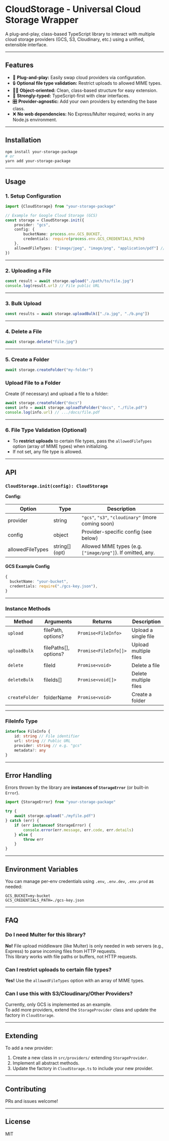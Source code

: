 # CloudStorage - Universal Cloud Storage Wrapper

A plug-and-play, class-based TypeScript library to interact with multiple cloud
storage providers (GCS, S3, Cloudinary, etc.) using a unified, extensible
interface.

---

## Features

- 🔌 **Plug-and-play:** Easily swap cloud providers via configuration.
- 🔒 **Optional file type validation:** Restrict uploads to allowed MIME types.
- 🧑‍💻 **Object-oriented:** Clean, class-based structure for easy extension.
- 💪 **Strongly-typed:** TypeScript-first with clear interfaces.
- 🎛 **Provider-agnostic:** Add your own providers by extending the base class.
- ❌ **No web dependencies:** No Express/Multer required; works in any Node.js
  environment.

---

## Installation

```bash
npm install your-storage-package
# or
yarn add your-storage-package
```

---

## Usage

### 1. **Setup Configuration**

```typescript
import {CloudStorage} from "your-storage-package"

// Example for Google Cloud Storage (GCS)
const storage = CloudStorage.init({
	provider: "gcs",
	config: {
		bucketName: process.env.GCS_BUCKET,
		credentials: require(process.env.GCS_CREDENTIALS_PATH)
	},
	allowedFileTypes: ["image/jpeg", "image/png", "application/pdf"] // (Optional)
})
```

---

### 2. **Uploading a File**

```typescript
const result = await storage.upload("./path/to/file.jpg")
console.log(result.url) // File public URL
```

---

### 3. **Bulk Upload**

```typescript
const results = await storage.uploadBulk(["./a.jpg", "./b.png"])
```

---

### 4. **Delete a File**

```typescript
await storage.delete("file.jpg")
```

---

### 5. **Create a Folder**

```typescript
await storage.createFolder("my-folder")
```

### Upload File to a Folder

Create (if necessary) and upload a file to a folder:

```typescript
await storage.createFolder("docs")
const info = await storage.uploadToFolder("docs", "./file.pdf")
console.log(info.url) // .../docs/file.pdf
```

---

### 6. **File Type Validation (Optional)**

- To **restrict uploads** to certain file types, pass the `allowedFileTypes`
  option (array of MIME types) when initializing.
- If not set, any file type is allowed.

---

## API

### `CloudStorage.init(config): CloudStorage`

**Config:**

| Option           | Type           | Description                                                 |
| ---------------- | -------------- | ----------------------------------------------------------- |
| provider         | string         | `"gcs"`, `"s3"`, `"cloudinary"` (more coming soon)          |
| config           | object         | Provider-specific config (see below)                        |
| allowedFileTypes | string[] (opt) | Allowed MIME types (e.g. `["image/png"]`). If omitted, any. |

#### **GCS Example Config**

```typescript
{
  bucketName: "your-bucket",
  credentials: require("./gcs-key.json"),
}
```

---

### Instance Methods

| Method         | Arguments             | Returns               | Description           |
| -------------- | --------------------- | --------------------- | --------------------- |
| `upload`       | filePath, options?    | `Promise<FileInfo>`   | Upload a single file  |
| `uploadBulk`   | filePaths[], options? | `Promise<FileInfo[]>` | Upload multiple files |
| `delete`       | fileId                | `Promise<void>`       | Delete a file         |
| `deleteBulk`   | fileIds[]             | `Promise<void[]>`     | Delete multiple files |
| `createFolder` | folderName            | `Promise<void>`       | Create a folder       |

---

### FileInfo Type

```typescript
interface FileInfo {
	id: string // File identifier
	url: string // Public URL
	provider: string // e.g. "gcs"
	metadata?: any
}
```

---

## Error Handling

Errors thrown by the library are **instances of `StorageError`** (or built-in
`Error`).

```typescript
import {StorageError} from "your-storage-package"

try {
	await storage.upload("./myfile.pdf")
} catch (err) {
	if (err instanceof StorageError) {
		console.error(err.message, err.code, err.details)
	} else {
		throw err
	}
}
```

---

## Environment Variables

You can manage per-env credentials using `.env`, `.env.dev`, `.env.prod` as
needed:

```
GCS_BUCKET=my-bucket
GCS_CREDENTIALS_PATH=./gcs-key.json
```

---

## FAQ

### Do I need Multer for this library?

**No!** File upload middleware (like Multer) is only needed in web servers
(e.g., Express) to parse incoming files from HTTP requests.  
This library works with file paths or buffers, not HTTP requests.

### Can I restrict uploads to certain file types?

**Yes!** Use the `allowedFileTypes` option with an array of MIME types.

### Can I use this with S3/Cloudinary/Other Providers?

Currently, only GCS is implemented as an example.  
To add more providers, extend the `StorageProvider` class and update the factory
in `CloudStorage`.

---

## Extending

To add a new provider:

1. Create a new class in `src/providers/` extending `StorageProvider`.
2. Implement all abstract methods.
3. Update the factory in `CloudStorage.ts` to include your new provider.

---

## Contributing

PRs and issues welcome!

---

## License

MIT
